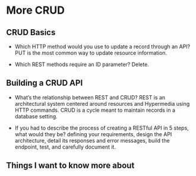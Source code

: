# More CRUD

## CRUD Basics

- Which HTTP method would you use to update a record through an API?
PUT is the most common way to update resource information.

- Which REST methods require an ID parameter?
Delete.


## Building a CRUD API

- What’s the relationship between REST and CRUD?
REST is an architectural system centered around resources and Hypermedia using HTTP commands. CRUD is a cycle meant to maintain records in a database setting.

- If you had to describe the process of creating a RESTful API in 5 steps, what would they be?
 defining your requirements, design the API architecture, detail its responses and error messages, build the endpoint, test, and carefully document it.





## Things I want to know more about